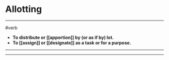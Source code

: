 # Allotting
---
#verb
- **To distribute or [[apportion]] by (or as if by) lot.**
- **To [[assign]] or [[designate]] as a task or for a purpose.**
---
---
